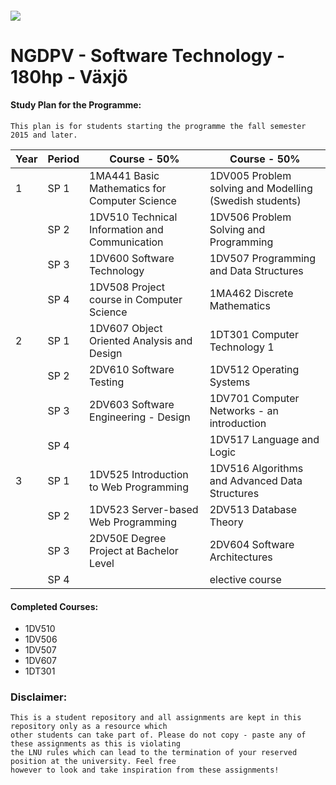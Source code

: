 ##### ![](https://mymoodle.lnu.se/pluginfile.php/1/theme_essential/logo/1573077602/lnu-logo.png)
# NGDPV - Software Technology - 180hp - Växjö

#### Study Plan for the Programme:
```
This plan is for students starting the programme the fall semester 2015 and later.
```

| Year | Period | Course - 50% | Course - 50% |
|---|---|---|---|
| 1 | SP 1 | 1MA441 Basic Mathematics for Computer Science | 1DV005 Problem solving and Modelling (Swedish students) |
|  | SP 2 | 1DV510 Technical Information and Communication | 1DV506 Problem Solving and Programming |
|  | SP 3 | 1DV600 Software Technology | 1DV507 Programming and Data Structures |
|  | SP 4 | 1DV508 Project course in Computer Science | 1MA462 Discrete Mathematics |
| 2 | SP 1 | 1DV607 Object Oriented Analysis and Design | 1DT301  Computer Technology 1 |
|  | SP 2 | 2DV610 Software Testing | 1DV512 Operating Systems |
|  | SP 3 | 2DV603 Software Engineering - Design | 1DV701 Computer Networks - an introduction |
|  | SP 4 |  | 1DV517 Language and Logic |
| 3 | SP 1 | 1DV525 Introduction to Web Programming | 1DV516 Algorithms and Advanced Data Structures |
|  | SP 2 | 1DV523 Server-based Web Programming | 2DV513 Database Theory |
|  | SP 3 | 2DV50E Degree Project at Bachelor Level | 2DV604 Software Architectures |
|  | SP 4 |  | elective course |

#### Completed Courses:
* 1DV510
* 1DV506
* 1DV507
* 1DV607
* 1DT301

### Disclaimer:
```
This is a student repository and all assignments are kept in this repository only as a resource which 
other students can take part of. Please do not copy - paste any of these assignments as this is violating 
the LNU rules which can lead to the termination of your reserved position at the university. Feel free 
however to look and take inspiration from these assignments!
```
